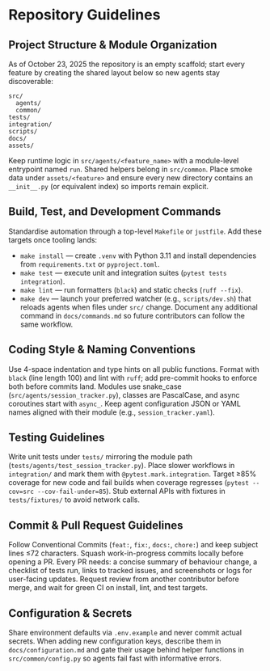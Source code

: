 # Repository Guidelines

## Project Structure & Module Organization
As of October 23, 2025 the repository is an empty scaffold; start every feature by creating the shared layout below so new agents stay discoverable:
```
src/
  agents/
  common/
tests/
integration/
scripts/
docs/
assets/
```
Keep runtime logic in `src/agents/<feature_name>` with a module-level entrypoint named `run`. Shared helpers belong in `src/common`. Place smoke data under `assets/<feature>` and ensure every new directory contains an `__init__.py` (or equivalent index) so imports remain explicit.

## Build, Test, and Development Commands
Standardise automation through a top-level `Makefile` or `justfile`. Add these targets once tooling lands:
- `make install` — create `.venv` with Python 3.11 and install dependencies from `requirements.txt` or `pyproject.toml`.
- `make test` — execute unit and integration suites (`pytest tests integration`).
- `make lint` — run formatters (`black`) and static checks (`ruff --fix`).
- `make dev` — launch your preferred watcher (e.g., `scripts/dev.sh`) that reloads agents when files under `src/` change.
Document any additional command in `docs/commands.md` so future contributors can follow the same workflow.

## Coding Style & Naming Conventions
Use 4-space indentation and type hints on all public functions. Format with `black` (line length 100) and lint with `ruff`; add pre-commit hooks to enforce both before commits land. Modules use snake_case (`src/agents/session_tracker.py`), classes are PascalCase, and async coroutines start with `async_`. Keep agent configuration JSON or YAML names aligned with their module (e.g., `session_tracker.yaml`).

## Testing Guidelines
Write unit tests under `tests/` mirroring the module path (`tests/agents/test_session_tracker.py`). Place slower workflows in `integration/` and mark them with `@pytest.mark.integration`. Target ≥85% coverage for new code and fail builds when coverage regresses (`pytest --cov=src --cov-fail-under=85`). Stub external APIs with fixtures in `tests/fixtures/` to avoid network calls.

## Commit & Pull Request Guidelines
Follow Conventional Commits (`feat:`, `fix:`, `docs:`, `chore:`) and keep subject lines ≤72 characters. Squash work-in-progress commits locally before opening a PR. Every PR needs: a concise summary of behaviour change, a checklist of tests run, links to tracked issues, and screenshots or logs for user-facing updates. Request review from another contributor before merge, and wait for green CI on install, lint, and test targets.

## Configuration & Secrets
Share environment defaults via `.env.example` and never commit actual secrets. When adding new configuration keys, describe them in `docs/configuration.md` and gate their usage behind helper functions in `src/common/config.py` so agents fail fast with informative errors.
